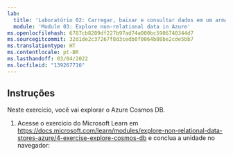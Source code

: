 ```yaml
---
lab:
  title: 'Laboratório 02: Carregar, baixar e consultar dados em um armazenamento de dados não relacional'
  module: 'Module 03: Explore non-relational data in Azure'
ms.openlocfilehash: 6787cb8209df227b97ad74a000bc5906740344d7
ms.sourcegitcommit: 32d1de2c37267f8d3cedb0f0064b08be2cde5bb7
ms.translationtype: HT
ms.contentlocale: pt-BR
ms.lasthandoff: 03/04/2022
ms.locfileid: "139267716"
---
```

## <a name="instructions"></a>Instruções

Neste exercício, você vai explorar o Azure Cosmos DB.

1.  Acesse o exercício do Microsoft Learn em https://docs.microsoft.com/learn/modules/explore-non-relational-data-stores-azure/4-exercise-explore-cosmos-db e conclua a unidade no navegador: 
